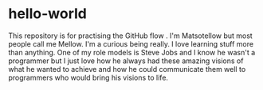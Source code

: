 # hello-world
This repository is for practising the GitHub flow . I'm Matsotellow but most people call me Mellow. I'm a curious being really. I love learning stuff more than anything. One of my role models is Steve Jobs and I know he wasn't a programmer but I just love how he always had these amazing visions of what he wanted to achieve and how he could communicate them well to programmers who would bring his visions to life. 
